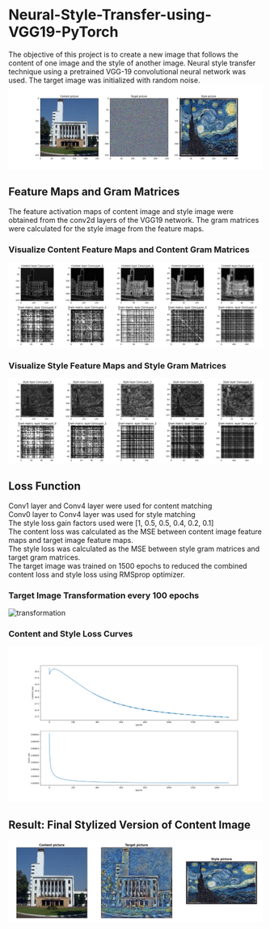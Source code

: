 # Neural-Style-Transfer-using-VGG19-PyTorch
The objective of this project is to create a new image that follows the content of one image and the style of another image. Neural style transfer technique using a pretrained VGG-19 convolutional neural network was used. The target image was initialized with random noise.
![before](images/Before.png)
## Feature Maps and Gram Matrices
The feature activation maps of content image and style image were obtained from the conv2d layers of the VGG19 network. The gram matrices were calculated for the style image from the feature maps. 
### Visualize Content Feature Maps and Content Gram Matrices
![content](images/content.png)
### Visualize Style Feature Maps and Style Gram Matrices
![style](images/style.png)
## Loss Function 
Conv1 layer and Conv4 layer were used for content matching 
<br> Conv0 layer to Conv4 layer was used for style matching
<br> The style loss gain factors used were [1, 0.5, 0.5, 0.4, 0.2, 0.1]
<br>The content loss was calculated as the MSE between content image feature maps and target image feature maps. 
<br>The style loss was calculated as the MSE between style gram matrices and target gram matrices. 
<br>The target image was trained on 1500 epochs to reduced the combined content loss and style loss using RMSprop optimizer. 
### Target Image Transformation every 100 epochs 
![transformation](images/Transformation.png)
### Content and Style Loss Curves
![loss](images/loss.png)
## Result: Final Stylized Version of Content Image 
![after](images/After.png)
